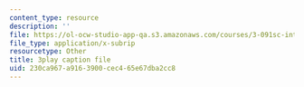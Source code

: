 ```yaml
---
content_type: resource
description: ''
file: https://ol-ocw-studio-app-qa.s3.amazonaws.com/courses/3-091sc-introduction-to-solid-state-chemistry-fall-2010/230ca967a9163900cec465e67dba2cc8_fFg4uXMpnV0.srt
file_type: application/x-subrip
resourcetype: Other
title: 3play caption file
uid: 230ca967-a916-3900-cec4-65e67dba2cc8
---
```

